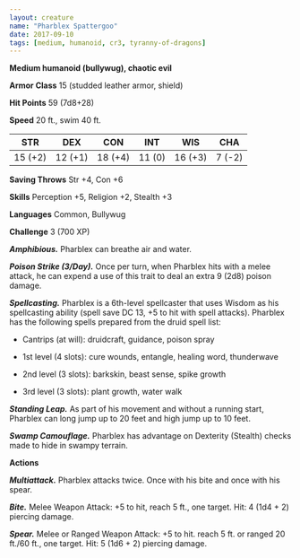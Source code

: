 ```yaml
---
layout: creature
name: "Pharblex Spattergoo"
date: 2017-09-10
tags: [medium, humanoid, cr3, tyranny-of-dragons]
---
```


**Medium humanoid (bullywug), chaotic evil**

**Armor Class** 15 (studded leather armor, shield)

**Hit Points** 59 (7d8+28)

**Speed** 20 ft., swim 40 ft.

|   STR   |   DEX   |   CON   |   INT   |   WIS   |   CHA   |
|:-----:|:-----:|:-----:|:-----:|:-----:|:-----:|
| 15 (+2) | 12 (+1) | 18 (+4) | 11 (0) | 16 (+3) | 7 (-2) |

**Saving Throws** Str +4, Con +6

**Skills** Perception +5, Religion +2, Stealth +3

**Languages** Common, Bullywug

**Challenge** 3 (700 XP)

***Amphibious.*** Pharblex can breathe air and water.

***Poison Strike (3/Day).*** Once per turn, when Pharblex hits with a melee attack, he can expend a use of this trait to deal an extra 9 (2d8) poison damage.

***Spellcasting.*** Pharblex is a 6th-level spellcaster that uses Wisdom as his spellcasting ability (spell save DC 13, +5 to hit with spell attacks). Pharblex has the following spells prepared from the druid spell list: 

* Cantrips (at will): druidcraft, guidance, poison spray

* 1st level (4 slots): cure wounds, entangle, healing word, thunderwave

* 2nd level (3 slots): barkskin, beast sense, spike growth

* 3rd level (3 slots): plant growth, water walk

***Standing Leap.*** As part of his movement and without a running start, Pharblex can long jump up to 20 feet and high jump up to 10 feet.

***Swamp Camouflage.*** Pharblex has advantage on Dexterity (Stealth) checks made to hide in swampy terrain.

**Actions**

***Multiattack.*** Pharblex attacks twice. Once with his bite and once with his spear.

***Bite.*** Melee Weapon Attack: +5 to hit, reach 5 ft., one target. Hit: 4 (1d4 + 2) piercing damage.

***Spear.*** Melee or Ranged Weapon Attack: +5 to hit. reach 5 ft. or ranged 20 ft./60 ft., one target. Hit: 5 (1d6 + 2) piercing damage.


